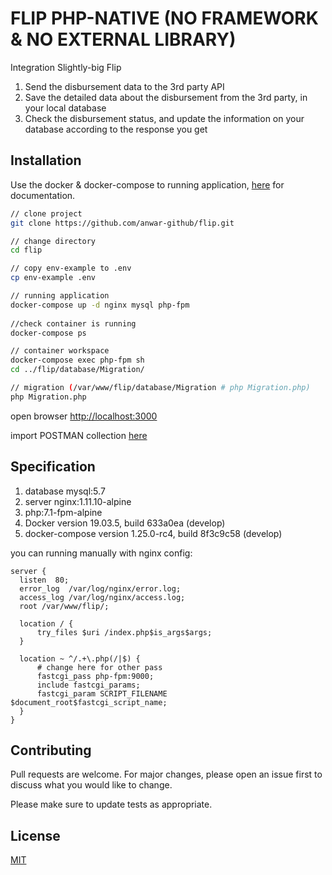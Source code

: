 # FLIP PHP-NATIVE (NO FRAMEWORK & NO EXTERNAL LIBRARY)

Integration Slightly-big Flip

1. Send the disbursement data to the 3rd party API
2. Save the detailed data about the disbursement from the 3rd party, in your local database
3. Check the disbursement status, and update the information on your database according to the response you get

## Installation
Use the docker & docker-compose to running application, [here](https://docs.docker.com/install/) for documentation.


```bash
// clone project
git clone https://github.com/anwar-github/flip.git

// change directory
cd flip

// copy env-example to .env
cp env-example .env

// running application
docker-compose up -d nginx mysql php-fpm
 
//check container is running
docker-compose ps

// container workspace
docker-compose exec php-fpm sh
cd ../flip/database/Migration/

// migration (/var/www/flip/database/Migration # php Migration.php)
php Migration.php

```

open browser [http://localhost:3000](http://localhost:3000)

import POSTMAN collection [here](https://github.com/anwar-github/flip/blob/master/flip.postman_collection.json)

## Specification
1. database mysql:5.7
2. server nginx:1.11.10-alpine
3. php:7.1-fpm-alpine
4. Docker version 19.03.5, build 633a0ea (develop)
5. docker-compose version 1.25.0-rc4, build 8f3c9c58 (develop)

you can running manually with nginx config:

```
server {
  listen  80;
  error_log  /var/log/nginx/error.log;
  access_log /var/log/nginx/access.log;
  root /var/www/flip/;

  location / {
      try_files $uri /index.php$is_args$args;
  }

  location ~ ^/.+\.php(/|$) {
      # change here for other pass
      fastcgi_pass php-fpm:9000;
      include fastcgi_params;
      fastcgi_param SCRIPT_FILENAME $document_root$fastcgi_script_name;
  }
}
```


## Contributing
Pull requests are welcome. For major changes, please open an issue first to discuss what you would like to change.

Please make sure to update tests as appropriate.

## License
[MIT](https://choosealicense.com/licenses/mit/)
